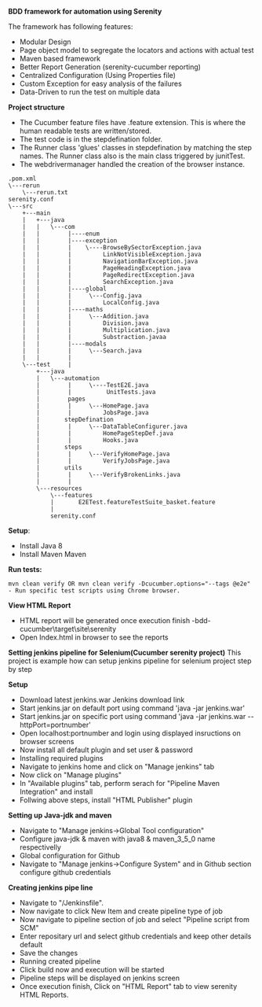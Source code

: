 **BDD framework for automation using Serenity**

The framework has following features:

- Modular Design
- Page object model to segregate the locators and actions with actual test
- Maven based framework
- Better Report Generation (serenity-cucumber reporting)
- Centralized Configuration (Using Properties file)
- Custom Exception for easy analysis of the failures
- Data-Driven to run the test on multiple data

**Project structure**
- The Cucumber feature files have .feature extension. This is where the human readable tests are written/stored.
- The test code is in the stepdefination folder.
- The Runner class 'glues' classes in stepdefination by matching the step names. The Runner class also is the main class triggered by junitTest. 
- The webdrivermanager handled the creation of the browser instance.

```
.pom.xml
\---rerun
    \---rerun.txt
serenity.conf
\---src
    +---main
    |   +---java
    |   |   \---com
    |   |        |----enum
    |   |        |----exception
    |   |        |    \----BrowseBySectorException.java
    |   |        |         LinkNotVisibleException.java
    |   |        |         NavigationBarException.java
    |   |        |         PageHeadingException.java
    |   |        |         PageRedirectException.java
    |   |        |         SearchException.java         
    |   |        |----global
    |   |        |     \---Config.java
    |   |        |         LocalConfig.java
    |   |        |----maths
    |   |        |     \---Addition.java
    |   |        |         Division.java
    |   |        |         Multiplication.java
    |   |        |         Substraction.javaa                          
    |   |        |----modals
    |   |        |     \---Search.java  
    |   |        |
    \---test     |
        +---java
        |   \---automation
        |        |     \----TestE2E.java
        |        |          UnitTests.java   
        |        pages
        |        |     \---HomePage.java
        |        |         JobsPage.java
        |       stepDefination
        |        |     \---DataTableConfigurer.java
        |        |         HomePageStepDef.java
        |        |         Hooks.java
        |       steps
        |        |     \---VerifyHomePage.java
        |        |         VerifyJobsPage.java
        |       utils
        |        |     \---VerifyBrokenLinks.java
        |        |
        \---resources
            \---features
            |       E2ETest.featureTestSuite_basket.feature
            |   
            serenity.conf    
```

**Setup**:
- Install Java 8
- Install Maven Maven

**Run tests:**
```
mvn clean verify OR mvn clean verify -Dcucumber.options="--tags @e2e" - Run specific test scripts using Chrome browser.
```

**View HTML Report**
- HTML report will be generated once execution finish -bdd-cucumber\target\site\serenity
- Open Index.html in browser to see the reports



**Setting jenkins pipeline for Selenium(Cucumber serenity project)**
This project is example how can setup jenkins pipeline for selenium project step by step

**Setup**
- Download latest jenkins.war Jenkins download link
- Start jenkins.jar on default port using command 'java -jar jenkins.war'
- Start jenkins.jar on specific port using command 'java -jar jenkins.war --httpPort=portnumber'
- Open localhost:portnumber and login using displayed insructions on browser screens
- Now install all default plugin and set user & password
- Installing required plugins
- Navigate to jenkins home and click on "Manage jenkins" tab
- Now click on "Manage plugins"
- In "Available plugins" tab, perform serach for "Pipeline Maven Integration" and install
- Follwing above steps, install "HTML Publisher" plugin

**Setting up Java-jdk and maven**
- Navigate to "Manage jenkins->Global Tool configuration"
- Configure java-jdk & maven with java8 & maven_3_5_0 name respectivelly
- Global configuration for Github
- Navigate to "Manage jenkins->Configure System" and in Github section configure github credentials

**Creating jenkins pipe line**
- Navigate to "/Jenkinsfile".
- Now navigate to click New Item and create pipeline type of job
- Now navigate to pipeline section of job and select "Pipeline script from SCM"
- Enter repositary url and select github credentials and keep other details default
- Save the changes
- Running created pipeline
- Click build now and execution will be started
- Pipeline steps will be displayed on jenkins screen
- Once execution finish, Click on "HTML Report" tab to view serenity HTML Reports.

